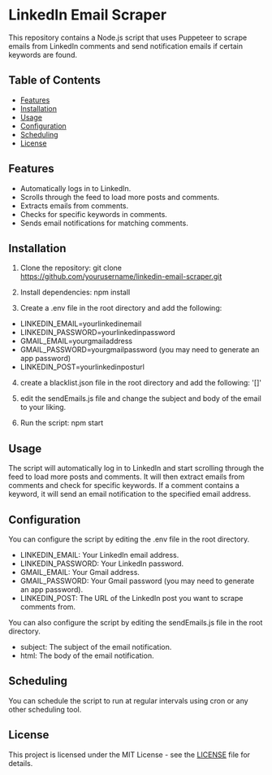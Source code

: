 # LinkedIn Email Scraper

This repository contains a Node.js script that uses Puppeteer to scrape emails from LinkedIn comments and send notification emails if certain keywords are found.

## Table of Contents

- [Features](#features)
- [Installation](#installation)
- [Usage](#usage)
- [Configuration](#configuration)
- [Scheduling](#scheduling)
- [License](#license)

## Features

- Automatically logs in to LinkedIn.
- Scrolls through the feed to load more posts and comments.
- Extracts emails from comments.
- Checks for specific keywords in comments.
- Sends email notifications for matching comments.

## Installation

1. Clone the repository: git clone https://github.com/yourusername/linkedin-email-scraper.git

2. Install dependencies: npm install

3. Create a .env file in the root directory and add the following:

- LINKEDIN_EMAIL=yourlinkedinemail
- LINKEDIN_PASSWORD=yourlinkedinpassword
- GMAIL_EMAIL=yourgmailaddress
- GMAIL_PASSWORD=yourgmailpassword (you may need to generate an app password)
- LINKEDIN_POST=yourlinkedinposturl

4. create a blacklist.json file in the root directory and add the following: '[]'

5. edit the sendEmails.js file and change the subject and body of the email to your liking.

6. Run the script: npm start

## Usage

The script will automatically log in to LinkedIn and start scrolling through the feed to load more posts and comments. It will then extract emails from comments and check for specific keywords. If a comment contains a keyword, it will send an email notification to the specified email address.

## Configuration

You can configure the script by editing the .env file in the root directory.

- LINKEDIN_EMAIL: Your LinkedIn email address.
- LINKEDIN_PASSWORD: Your LinkedIn password.
- GMAIL_EMAIL: Your Gmail address.
- GMAIL_PASSWORD: Your Gmail password (you may need to generate an app password).
- LINKEDIN_POST: The URL of the LinkedIn post you want to scrape comments from.

You can also configure the script by editing the sendEmails.js file in the root directory.

- subject: The subject of the email notification.
- html: The body of the email notification.

## Scheduling

You can schedule the script to run at regular intervals using cron or any other scheduling tool.

## License

This project is licensed under the MIT License - see the [LICENSE](LICENSE) file for details.

